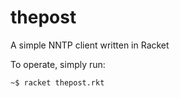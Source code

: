 thepost
=======

A simple NNTP client written in Racket

To operate, simply run:

	~$ racket thepost.rkt
